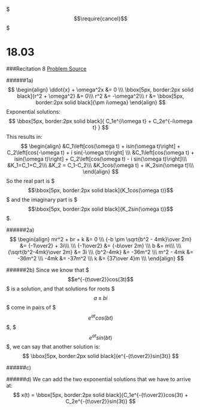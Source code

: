 $$$\require{cancel}$$$

# 18.03
###Recitation 8
[Problem Source](https://ocw.mit.edu/courses/mathematics/18-03-differential-equations-spring-2010/recitations/MIT18_03S10_rec_08.pdf)

######1a)
$$
\begin{align}
\ddot{x} + \omega^2x &= 0 \\\
\bbox[5px, border:2px solid black]{r^2 + \omega^2} &= 0\\\
r^2 &= -\omega^2\\\
r &= \bbox[5px, border:2px solid black]{\pm i\omega}
\end{align}
$$
Exponential solutions:
$$
\bbox[5px, border:2px solid black]{
C_1e^{i\omega t} + C_2e^{-i\omega t}
}
$$
This results in:
$$
\begin{align}
&C_1\left[cos(\omega t) + isin(\omega t)\right] + C_2\left[cos(-\omega t) + i sin(-\omega t)\right] \\\
&C_1\left[cos(\omega t) + isin(\omega t)\right] + C_2\left[cos(\omega t) - i sin(\omega t)\right]\\\
&K_1=C_1+C_2\\\
&K_2 = C_1-C_2\\\
&K_1cos(\omega t) + iK_2sin(\omega t)\\\
\end{align}
$$
So the real part is $$$\bbox[5px, border:2px solid black]{K_1cos(\omega t)}$$$ and the imaginary part is $$$\bbox[5px, border:2px solid black]{K_2sin(\omega t)}$$$.

######2a)
$$
\begin{align}
mr^2 + br + k &= 0 \\\
{-b \pm \sqrt{b^2 - 4mk}\over 2m} &= {-1\over2} + 3i\\\
\\\
{-1\over2} &= {-b\over 2m} \\\
b &= m\\\
\\\
{\sqrt{b^2-4mk}\over 2m} &= 3i \\\
{b^2-4mk} &= -36m^2 \\\
m^2 - 4mk &= -36m^2 \\\
-4mk &= -37m^2 \\\
k &= {37\over 4}m \\\
\end{align}
$$

######2b)
Since we know that $$$e^{-{t\over2}}cos(3t)$$$ is a solution, and that solutions for roots $$$a\pm bi$$$ come in pairs of $$$e^{at}cos(bt)$$$, $$$e^{at}sin(bt)$$$, we can say that another solution is:
$$
\bbox[5px, border:2px solid black]{e^{-{t\over2}}sin(3t)}
$$

######c)


######d)
We can add the two exponential solutions that we have to arrive at:
$$
x(t) = \bbox[5px, border:2px solid black]{C_1e^{-{t\over2}}cos(3t) + C_2e^{-{t\over2}}sin(3t)}
$$